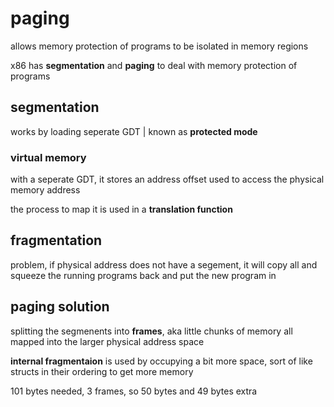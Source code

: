 
# paging

allows memory protection of programs to be isolated in memory regions

x86 has **segmentation** and **paging** to deal with memory protection of programs

## segmentation

works by loading seperate GDT | known as **protected mode**

### virtual memory

with a seperate GDT, it stores an address offset used to access the physical memory address

the process to map it is used in a **translation function**

## fragmentation

problem, if physical address does not have a segement, it will copy all and squeeze
the running programs back and put the new program in

## paging solution

splitting the segmenents into **frames**, aka little chunks of memory all mapped
into the larger physical address space

**internal fragmentaion** is used by occupying a bit more space, sort of like structs in their ordering
to get more memory

101 bytes needed, 3 frames, so 50 bytes and 49 bytes extra


